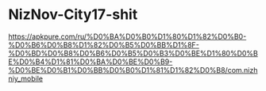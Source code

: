# NizNov-City17-shit

https://apkpure.com/ru/%D0%BA%D0%B0%D1%80%D1%82%D0%B0-%D0%B6%D0%B8%D1%82%D0%B5%D0%BB%D1%8F-%D0%BD%D0%B8%D0%B6%D0%B5%D0%B3%D0%BE%D1%80%D0%BE%D0%B4%D1%81%D0%BA%D0%BE%D0%B9-%D0%BE%D0%B1%D0%BB%D0%B0%D1%81%D1%82%D0%B8/com.nizhniy_mobile
